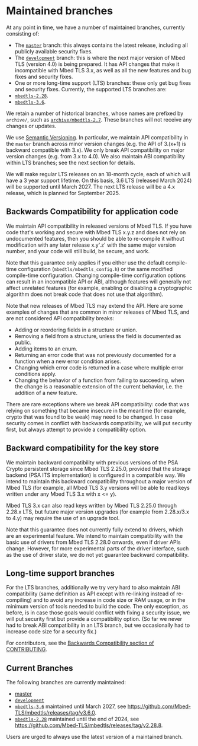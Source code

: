 # Maintained branches

At any point in time, we have a number of maintained branches, currently consisting of:

- The [`master`](https://github.com/Mbed-TLS/mbedtls/tree/master) branch:
  this always contains the latest release, including all publicly available
  security fixes.
- The [`development`](https://github.com/Mbed-TLS/mbedtls/tree/development) branch:
  this is where the next major version of Mbed TLS (version 4.0) is being
  prepared. It has API changes that make it incompatible with Mbed TLS 3.x,
  as well as all the new features and bug fixes and security fixes.
- One or more long-time support (LTS) branches: these only get bug fixes and
  security fixes. Currently, the supported LTS branches are:
- [`mbedtls-2.28`](https://github.com/Mbed-TLS/mbedtls/tree/mbedtls-2.28).
- [`mbedtls-3.6`](https://github.com/Mbed-TLS/mbedtls/tree/mbedtls-3.6).

We retain a number of historical branches, whose names are prefixed by `archive/`,
such as [`archive/mbedtls-2.7`](https://github.com/Mbed-TLS/mbedtls/tree/archive/mbedtls-2.7).
These branches will not receive any changes or updates.

We use [Semantic Versioning](https://semver.org/). In particular, we maintain
API compatibility in the `master` branch across minor version changes (e.g.
the API of 3.(x+1) is backward compatible with 3.x). We only break API
compatibility on major version changes (e.g. from 3.x to 4.0). We also maintain
ABI compatibility within LTS branches; see the next section for details.

We will make regular LTS releases on an 18-month cycle, each of which will have
a 3 year support lifetime. On this basis, 3.6 LTS (released March 2024) will be
supported until March 2027. The next LTS release will be a 4.x release, which is
planned for September 2025.

## Backwards Compatibility for application code

We maintain API compatibility in released versions of Mbed TLS. If you have
code that's working and secure with Mbed TLS x.y.z and does not rely on
undocumented features, then you should be able to re-compile it without
modification with any later release x.y'.z' with the same major version
number, and your code will still build, be secure, and work.

Note that this guarantee only applies if you either use the default
compile-time configuration (`mbedtls/mbedtls_config.h`) or the same modified
compile-time configuration. Changing compile-time configuration options can
result in an incompatible API or ABI, although features will generally not
affect unrelated features (for example, enabling or disabling a
cryptographic algorithm does not break code that does not use that
algorithm).

Note that new releases of Mbed TLS may extend the API. Here are some
examples of changes that are common in minor releases of Mbed TLS, and are
not considered API compatibility breaks:

* Adding or reordering fields in a structure or union.
* Removing a field from a structure, unless the field is documented as public.
* Adding items to an enum.
* Returning an error code that was not previously documented for a function
  when a new error condition arises.
* Changing which error code is returned in a case where multiple error
  conditions apply.
* Changing the behavior of a function from failing to succeeding, when the
  change is a reasonable extension of the current behavior, i.e. the
  addition of a new feature.

There are rare exceptions where we break API compatibility: code that was
relying on something that became insecure in the meantime (for example,
crypto that was found to be weak) may need to be changed. In case security
comes in conflict with backwards compatibility, we will put security first,
but always attempt to provide a compatibility option.

## Backward compatibility for the key store

We maintain backward compatibility with previous versions of the
PSA Crypto persistent storage since Mbed TLS 2.25.0, provided that the
storage backend (PSA ITS implementation) is configured in a compatible way.
We intend to maintain this backward compatibility throughout a major version
of Mbed TLS (for example, all Mbed TLS 3.y versions will be able to read
keys written under any Mbed TLS 3.x with x <= y).

Mbed TLS 3.x can also read keys written by Mbed TLS 2.25.0 through 2.28.x
LTS, but future major version upgrades (for example from 2.28.x/3.x to 4.y)
may require the use of an upgrade tool.

Note that this guarantee does not currently fully extend to drivers, which
are an experimental feature. We intend to maintain compatibility with the
basic use of drivers from Mbed TLS 2.28.0 onwards, even if driver APIs
change. However, for more experimental parts of the driver interface, such
as the use of driver state, we do not yet guarantee backward compatibility.

## Long-time support branches

For the LTS branches, additionally we try very hard to also maintain ABI
compatibility (same definition as API except with re-linking instead of
re-compiling) and to avoid any increase in code size or RAM usage, or in the
minimum version of tools needed to build the code. The only exception, as
before, is in case those goals would conflict with fixing a security issue, we
will put security first but provide a compatibility option. (So far we never
had to break ABI compatibility in an LTS branch, but we occasionally had to
increase code size for a security fix.)

For contributors, see the [Backwards Compatibility section of
CONTRIBUTING](CONTRIBUTING.md#backwards-compatibility).

## Current Branches

The following branches are currently maintained:

- [master](https://github.com/Mbed-TLS/mbedtls/tree/master)
- [`development`](https://github.com/Mbed-TLS/mbedtls/)
- [`mbedtls-3.6`](https://github.com/Mbed-TLS/mbedtls/tree/mbedtls-3.6)
 maintained until March 2027, see
  <https://github.com/Mbed-TLS/mbedtls/releases/tag/v3.6.0>.
- [`mbedtls-2.28`](https://github.com/Mbed-TLS/mbedtls/tree/mbedtls-2.28)
 maintained until the end of 2024, see
  <https://github.com/Mbed-TLS/mbedtls/releases/tag/v2.28.8>.

Users are urged to always use the latest version of a maintained branch.
